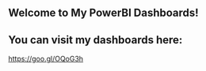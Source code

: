 ## Welcome to My PowerBI Dashboards!

## You can visit my dashboards here:

https://goo.gl/OQoG3h



